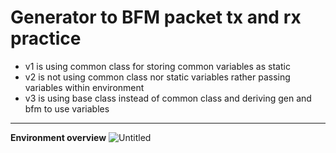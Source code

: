 # Generator to BFM packet tx and rx practice
- v1 is using common class for storing common variables as static
- v2 is not using common class nor static variables rather passing variables within environment
- v3 is using base class instead of common class and deriving gen and bfm to use variables

---
**Environment overview**
![Untitled](https://user-images.githubusercontent.com/40416883/204616497-e5174d8f-43b1-44f2-b303-064bce51a7c3.png)
